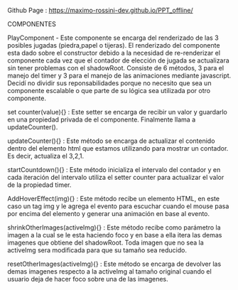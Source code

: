 Github Page : https://maximo-rossini-dev.github.io/PPT_offline/

COMPONENTES

PlayComponent - Este componente se encarga del renderizado de las 3 posibles jugadas (piedra,papel o tijeras).
El renderizado del componente esta dado sobre el constructor debido a la necesidad de re-renderizar el componente cada vez que el contador de elección de jugada se actualizara sin tener problemas con el shadowRoot.
Consiste de 6 métodos, 3 para el manejo del timer y 3 para el manejo de las animaciones mediante javascript.
Decidí no dividir sus reponsabilidades porque no necesito que sea un componente escalable o que parte de su lógica sea utilizada por otro componente.

set counter(value){} : Este setter se encarga de recibir un valor y guardarlo en una propiedad privada de el componente. Finalmente llama a updateCounter().

<!--
  Uso: Las propiedades privadas se utilizan para:

  Encapsulamiento: Mantener la lógica interna de la clase oculta y proteger los datos de modificaciones externas no deseadas.
  Control de acceso: Permitir que solo los métodos de la clase puedan modificar o acceder a esas propiedades, asegurando que se mantenga la integridad de los datos.
 -->

<!--
  Funcionalidad de los setters en clases de Javascript.
  Controlar el acceso: Permiten validar o transformar el valor antes de asignarlo a la propiedad.
  Encapsulamiento: Ayudan a mantener la lógica interna de la clase oculta, permitiendo que el usuario de la clase interactúe con ella de manera controlada.
  Notificaciones: Podés ejecutar código adicional cada vez que se establece un nuevo valor, como actualizar el DOM, disparar eventos, etc.

  El uso de un setter interno me permitio actualizar mi componente cada vez que cierta propiedad interna cambiaba su valor.

 -->

updateCounter(){} : Este método se encarga de actualizar el contenido dentro del elemento html que estamos utilizando para mostrar un contador. Es decir, actualiza el 3,2,1.

startCountdown(){} : Este método inicializa el intervalo del contador y en cada iteración del intervalo utiliza el setter counter para actualizar el valor de la propiedad timer.

AddHoverEffect(img){} : Este método recibe un elemento HTML, en este caso un tag img y le agrega el evento para escuchar cuando el mouse pasa por encima del elemento y generar una animación en base al evento.

shrinkOtherImages(activeImg){} : Este método recibe como parámetro la imagen a la cual se le esta haciendo foco y en base a ella itera las demas imagenes que obtiene del shadowRoot. Toda imagen que no sea la activeImg sera modificada para que su tamaño sea reducido.

resetOtherImages(activeImg){} : Este método se encarga de devolver las demas imagenes respecto a la activeImg al tamaño original cuando el usuario deja de hacer foco sobre una de las imagenes.

